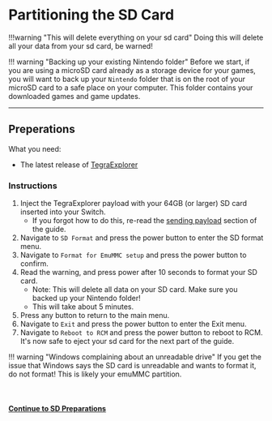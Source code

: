 # Partitioning the SD Card 

!!!warning "This will delete everything on your sd card"
	Doing this will delete all your data from your sd card, be warned!

!!! warning "Backing up your existing Nintendo folder"
	Before we start, if you are using a microSD card already as a storage device for your games, you will want to back up your `Nintendo` folder that is on the root of your microSD card to a safe place on your computer. This folder contains your downloaded games and game updates.

-----

## Preperations

What you need:

- The latest release of <a href="https://github.com/suchmememanyskill/TegraExplorer/releases" target="_blank">TegraExplorer</a>

### Instructions

1. Inject the TegraExplorer payload with your 64GB (or larger) SD card inserted into your Switch.
	- If you forgot how to do this, re-read the [sending payload](sending_payload.md) section of the guide.
2. Navigate to `SD Format` and press the power button to enter the SD format menu.
3. Navigate to `Format for EmuMMC setup` and press the power button to confirm.
5. Read the warning, and press power after 10 seconds to format your SD card.
	- Note: This will delete all data on your SD card. Make sure you backed up your Nintendo folder!
	- This will take about 5 minutes.
6. Press any button to return to the main menu.
7. Navigate to `Exit` and press the power button to enter the Exit menu.
8. Navigate to `Reboot to RCM` and press the power button to reboot to RCM. It's now safe to eject your sd card for the next part of the guide.

!!! warning "Windows complaining about an unreadable drive"
    If you get the issue that Windows says the SD card is unreadable and wants to format it, do not format! This is likely your emuMMC partition.
    
&nbsp;

#### [Continue to SD Preparations <i class="fa fa-arrow-circle-right fa-lg"></i>](sd_preparation.md)
